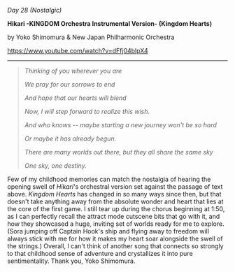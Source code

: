 _Day 28 (Nostalgic)_

**Hikari -KINGDOM Orchestra Instrumental Version- (Kingdom Hearts)**

by Yoko Shimomura & New Japan Philharmonic Orchestra

https://www.youtube.com/watch?v=dFfj04blpX4

******

> _Thinking of you wherever you are_
> 
> _We pray for our sorrows to end_
> 
> _And hope that our hearts will blend_
> 
> _Now, I will step forward to realize this wish._
> 
> _And who knows -- maybe starting a new journey won't be so hard_
> 
> _Or maybe it has already begun._
> 
> _There are many worlds out there, but they all share the same sky_
> 
> _One sky, one destiny._

Few of my childhood memories can match the nostalgia of hearing the opening swell of *Hikari*'s orchestral version set against the passage of text above. *Kingdom Hearts* has changed in so many ways since then, but that doesn't take anything away from the absolute wonder and heart that lies at the core of the first game. I still tear up during the chorus beginning at 1:50, as I can perfectly recall the attract mode cutscene bits that go with it, and how they showcased a huge, inviting set of worlds ready for me to explore. (Sora jumping off Captain Hook's ship and flying away to freedom will always stick with me for how it makes my heart soar alongside the swell of the strings.) Overall, I can't think of another song that connects so strongly to that childhood sense of adventure and crystallizes it into pure sentimentality. Thank you, Yoko Shimomura.
